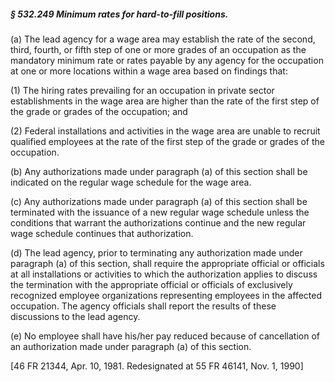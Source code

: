 ##### § 532.249 Minimum rates for hard-to-fill positions. #####

(a) The lead agency for a wage area may establish the rate of the second, third, fourth, or fifth step of one or more grades of an occupation as the mandatory minimum rate or rates payable by any agency for the occupation at one or more locations within a wage area based on findings that:

(1) The hiring rates prevailing for an occupation in private sector establishments in the wage area are higher than the rate of the first step of the grade or grades of the occupation; and

(2) Federal installations and activities in the wage area are unable to recruit qualified employees at the rate of the first step of the grade or grades of the occupation.

(b) Any authorizations made under paragraph (a) of this section shall be indicated on the regular wage schedule for the wage area.

(c) Any authorizations made under paragraph (a) of this section shall be terminated with the issuance of a new regular wage schedule unless the conditions that warrant the authorizations continue and the new regular wage schedule continues that authorization.

(d) The lead agency, prior to terminating any authorization made under paragraph (a) of this section, shall require the appropriate official or officials at all installations or activities to which the authorization applies to discuss the termination with the appropriate official or officials of exclusively recognized employee organizations representing employees in the affected occupation. The agency officials shall report the results of these discussions to the lead agency.

(e) No employee shall have his/her pay reduced because of cancellation of an authorization made under paragraph (a) of this section.

[46 FR 21344, Apr. 10, 1981. Redesignated at 55 FR 46141, Nov. 1, 1990]